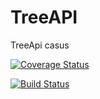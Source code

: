 # TreeAPI
TreeApi casus

[![Coverage Status](https://coveralls.io/repos/vincentfree/TreeAPI/badge.svg)](https://coveralls.io/r/vincentfree/TreeAPI)

[![Build Status](https://travis-ci.org/vincentfree/TreeAPI.svg?branch=master)](https://travis-ci.org/vincentfree/TreeAPI)